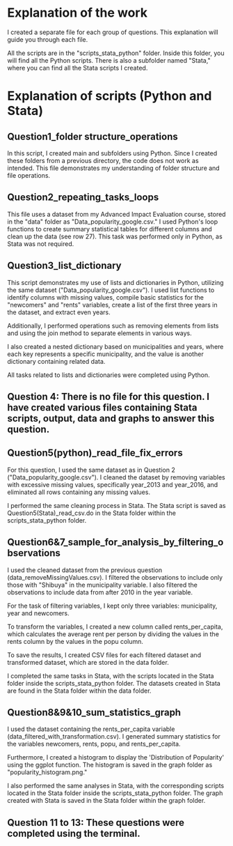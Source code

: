 # Explanation of the work

I created a separate file for each group of questions. This explanation will guide you through each file.

All the scripts are in the "scripts_stata_python" folder. Inside this folder, you will find all the Python scripts. There is also a subfolder named "Stata," where you can find all the Stata scripts I created.

# Explanation of scripts (Python and Stata)
## Question1_folder structure_operations
In this script, I created main and subfolders using Python. Since I created these folders from a previous directory, the code does not work as intended. This file demonstrates my understanding of folder structure and file operations.

## Question2_repeating_tasks_loops
This file uses a dataset from my Advanced Impact Evaluation course, stored in the "data" folder as "Data_popularity_google.csv." I used Python's loop functions to create summary statistical tables for different columns and clean up the data (see row 27). This task was performed only in Python, as Stata was not required.

## Question3_list_dictionary
This script demonstrates my use of lists and dictionaries in Python, utilizing the same dataset ("Data_popularity_google.csv"). I used list functions to identify columns with missing values, compile basic statistics for the "newcomers" and "rents" variables, create a list of the first three years in the dataset, and extract even years.

Additionally, I performed operations such as removing elements from lists and using the join method to separate elements in various ways.

I also created a nested dictionary based on municipalities and years, where each key represents a specific municipality, and the value is another dictionary containing related data.

All tasks related to lists and dictionaries were completed using Python.

## Question 4: There is no file for this question. I have created various files containing Stata scripts, output, data and graphs to answer this question.

## Question5(python)_read_file_fix_errors
For this question, I used the same dataset as in Question 2 ("Data_popularity_google.csv"). I cleaned the dataset by removing variables with excessive missing values, specifically year_2013 and year_2016, and eliminated all rows containing any missing values.

I performed the same cleaning process in Stata. The Stata script is saved as Question5(Stata)_read_csv.do in the Stata folder within the scripts_stata_python folder.

## Question6&7_sample_for_analysis_by_filtering_observations
I used the cleaned dataset from the previous question (data_removeMissingValues.csv). I filtered the observations to include only those with "Shibuya" in the municipality variable. I also filtered the observations to include data from after 2010 in the year variable.

For the task of filtering variables, I kept only three variables: municipality, year and newcomers.

To transform the variables, I created a new column called rents_per_capita, which calculates the average rent per person by dividing the values in the rents column by the values in the popu column.

To save the results, I created CSV files for each filtered dataset and transformed dataset, which are stored in the data folder.

I completed the same tasks in Stata, with the scripts located in the Stata folder inside the scripts_stata_python folder. The datasets created in Stata are found in the Stata folder within the data folder.

## Question8&9&10_sum_statistics_graph
I used the dataset containing the rents_per_capita variable (data_filtered_with_transformation.csv). I generated summary statistics for the variables newcomers, rents, popu, and rents_per_capita.

Furthermore, I created a histogram to display the 'Distribution of Popularity' using the ggplot function. The histogram is saved in the graph folder as "popularity_histogram.png."

I also performed the same analyses in Stata, with the corresponding scripts located in the Stata folder inside the scripts_stata_python folder. The graph created with Stata is saved in the Stata folder within the graph folder.


## Question 11 to 13: These questions were completed using the terminal.






